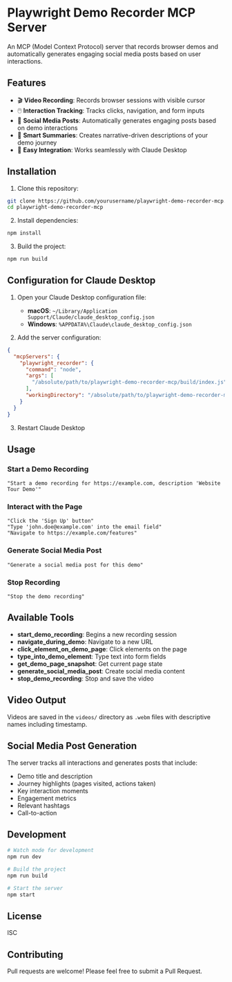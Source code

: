 # Playwright Demo Recorder MCP Server

An MCP (Model Context Protocol) server that records browser demos and automatically generates engaging social media posts based on user interactions.

## Features

- 🎬 **Video Recording**: Records browser sessions with visible cursor
- 🖱️ **Interaction Tracking**: Tracks clicks, navigation, and form inputs
- 📱 **Social Media Posts**: Automatically generates engaging posts based on demo interactions
- 🎯 **Smart Summaries**: Creates narrative-driven descriptions of your demo journey
- 🔧 **Easy Integration**: Works seamlessly with Claude Desktop

## Installation

1. Clone this repository:
```bash
git clone https://github.com/yourusername/playwright-demo-recorder-mcp.git
cd playwright-demo-recorder-mcp
```

2. Install dependencies:
```bash
npm install
```

3. Build the project:
```bash
npm run build
```

## Configuration for Claude Desktop

1. Open your Claude Desktop configuration file:
   - **macOS**: `~/Library/Application Support/Claude/claude_desktop_config.json`
   - **Windows**: `%APPDATA%\Claude\claude_desktop_config.json`

2. Add the server configuration:
```json
{
  "mcpServers": {
    "playwright_recorder": {
      "command": "node",
      "args": [
        "/absolute/path/to/playwright-demo-recorder-mcp/build/index.js"
      ],
      "workingDirectory": "/absolute/path/to/playwright-demo-recorder-mcp"
    }
  }
}
```

3. Restart Claude Desktop

## Usage

### Start a Demo Recording
```
"Start a demo recording for https://example.com, description 'Website Tour Demo'"
```

### Interact with the Page
```
"Click the 'Sign Up' button"
"Type 'john.doe@example.com' into the email field"
"Navigate to https://example.com/features"
```

### Generate Social Media Post
```
"Generate a social media post for this demo"
```

### Stop Recording
```
"Stop the demo recording"
```

## Available Tools

- **start_demo_recording**: Begins a new recording session
- **navigate_during_demo**: Navigate to a new URL
- **click_element_on_demo_page**: Click elements on the page
- **type_into_demo_element**: Type text into form fields
- **get_demo_page_snapshot**: Get current page state
- **generate_social_media_post**: Create social media content
- **stop_demo_recording**: Stop and save the video

## Video Output

Videos are saved in the `videos/` directory as `.webm` files with descriptive names including timestamp.

## Social Media Post Generation

The server tracks all interactions and generates posts that include:
- Demo title and description
- Journey highlights (pages visited, actions taken)
- Key interaction moments
- Engagement metrics
- Relevant hashtags
- Call-to-action

## Development

```bash
# Watch mode for development
npm run dev

# Build the project
npm run build

# Start the server
npm start
```

## License

ISC

## Contributing

Pull requests are welcome! Please feel free to submit a Pull Request.